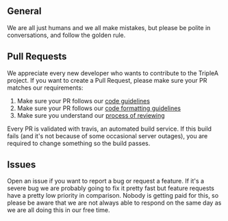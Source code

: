 ## General
We are all just humans and we all make mistakes, but please be polite in conversations, and follow the golden rule.

## Pull Requests
We appreciate every new developer who wants to contribute to the TripleA project.
If you want to create a Pull Request, please make sure your PR matches our requirements:
 1. Make sure your PR follows our [code guidelines](https://github.com/triplea-game/triplea/blob/master/docs/dev/code_standards.md)
 2. Make sure your PR follows our [code formatting guidelines](https://github.com/triplea-game/triplea/blob/master/docs/dev/code_format.md)
 3. Make sure you understand our [process of reviewing](https://github.com/triplea-game/triplea/blob/master/docs/dev/code_reviews.md)

Every PR is validated with travis, an automated build service.
If this build fails (and it's not because of some occasional server outages),  you are required to change something so the build passes.

## Issues
Open an issue if you want to report a bug or request a feature.
If it's a severe bug we are probably going to fix it pretty fast but feature requests have a pretty low priority in comparison.
Nobody is getting paid for this, so please be aware that we are not always able to respond on the same day as we are all doing this in our free time.

